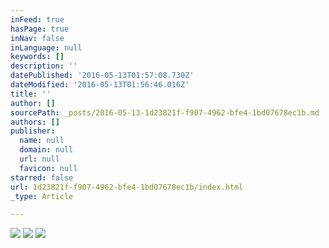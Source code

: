 ```yaml
---
inFeed: true
hasPage: true
inNav: false
inLanguage: null
keywords: []
description: ''
datePublished: '2016-05-13T01:57:08.730Z'
dateModified: '2016-05-13T01:56:46.016Z'
title: ''
author: []
sourcePath: _posts/2016-05-13-1d23821f-f907-4962-bfe4-1bd07678ec1b.md
authors: []
publisher:
  name: null
  domain: null
  url: null
  favicon: null
starred: false
url: 1d23821f-f907-4962-bfe4-1bd07678ec1b/index.html
_type: Article

---
```

![](https://the-grid-user-content.s3-us-west-2.amazonaws.com/34441d4c-83d9-4152-b870-349c866d0285.gif)
![](https://the-grid-user-content.s3-us-west-2.amazonaws.com/d0ffd18c-e40b-4128-8472-5325606d37e7.jpg)
![](https://the-grid-user-content.s3-us-west-2.amazonaws.com/95b82404-8978-4e15-8d78-9230177c5728.gif)